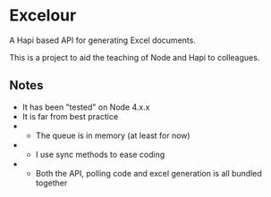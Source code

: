 # Excelour

A Hapi based API for generating Excel documents.

This is a project to aid the teaching of Node and Hapi to colleagues.

## Notes

- It has been "tested" on Node 4.x.x
- It is far from best practice
- - The queue is in memory (at least for now)
- - I use sync methods to ease coding
- - Both the API, polling code and excel generation is all bundled together
